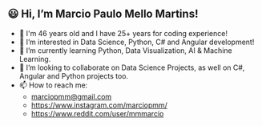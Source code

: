 ## :smiley: Hi, I’m Marcio Paulo Mello Martins!
- 👋 I'm 46 years old and I have 25+ years for coding experience!
- 👀 I’m interested in Data Science, Python, C# and Angular development! 
- 🌱 I’m currently learning Python, Data Visualization, AI & Machine Learning.
- 💞️ I’m looking to collaborate on Data Science Projects, as well on C#, Angular and Python projects too.
- 📫 How to reach me:
  - marciopmm@gmail.com
  - https://www.instagram.com/marciopmm/
  - https://www.reddit.com/user/mmmarcio

<!---
marciopmm/marciopmm is a ✨ special ✨ repository because its `README.md` (this file) appears on your GitHub profile.
You can click the Preview link to take a look at your changes.
--->
